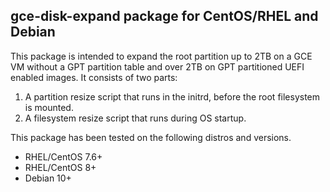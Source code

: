 ## gce-disk-expand package for CentOS/RHEL and Debian

This package is intended to expand the root partition up to 2TB on a GCE VM
without a GPT partition table and over 2TB on GPT partitioned UEFI enabled
images. It consists of two parts:
1. A partition resize script that runs in the initrd, before the root filesystem
   is mounted.
1. A filesystem resize script that runs during OS startup.

This package has been tested on the following distros and versions.

* RHEL/CentOS 7.6+
* RHEL/CentOS 8+
* Debian 10+
